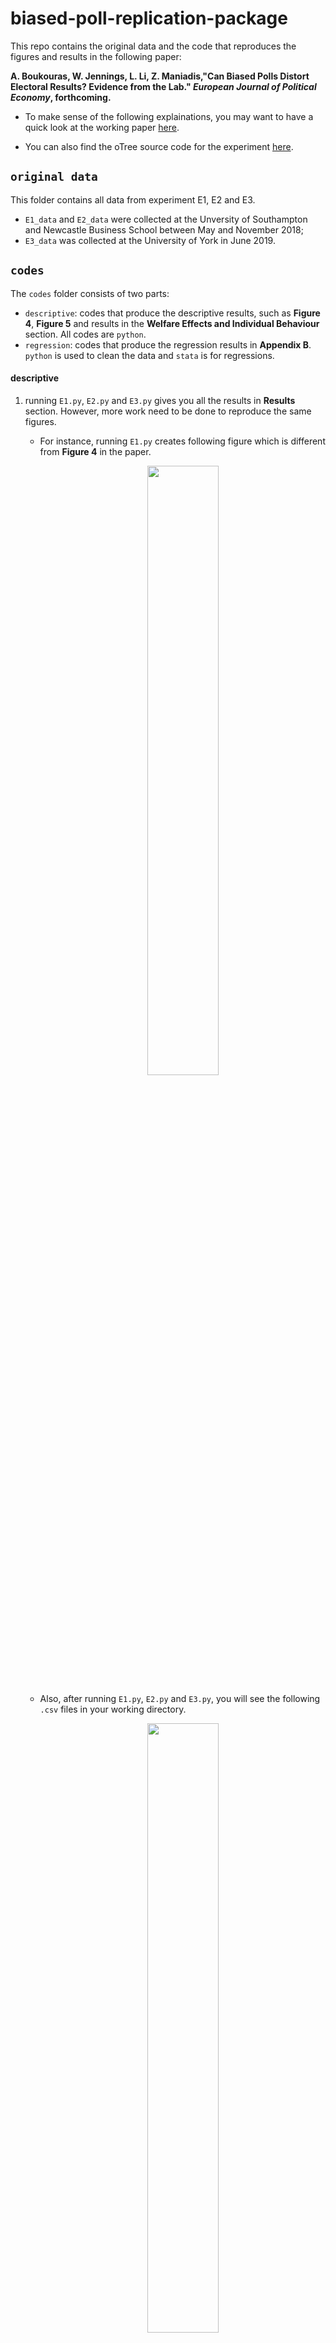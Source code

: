 # biased-poll-replication-package

This repo contains the original data and the code that reproduces the figures and results in the following paper:

**A. Boukouras, W. Jennings, L. Li, Z. Maniadis,"Can Biased Polls Distort Electoral Results? Evidence from the Lab." _European Journal of Political Economy_, forthcoming.**

- To make sense of the following explainations, you may want to have a quick look at the working paper  [here](https://github.com/lunzheng-li/MyWebsite/blob/main/pdf/BJLM2022_Biased%20polls.pdf).

- You can also find the oTree source code for the experiment [here](https://github.com/lunzheng-li/biased-poll-otree).

## `original data`

This folder contains all data from experiment E1, E2 and E3.

- `E1_data` and `E2_data` were collected at the Unversity of Southampton and Newcastle Business School between May and November 2018;
- `E3_data` was collected at the University of York in June 2019.

## `codes`

The `codes` folder consists of two parts:
- `descriptive`: codes that produce the descriptive results, such as **Figure 4**, **Figure 5** and results in the **Welfare Effects and Individual Behaviour** section. All codes are `python`.
- `regression`: codes that produce the regression results in **Appendix B**. `python` is used to clean the data and `stata` is for regressions.

#### descriptive
1. running `E1.py`, `E2.py` and `E3.py` gives you all the results in **Results** section. However, more work need to be done to reproduce the same figures.
    - For instance, running `E1.py` creates following figure which is different from **Figure 4** in the paper.
        <p align="center">
            <img src="https://user-images.githubusercontent.com/68153897/223376891-d4f4c1c1-d4d1-4869-a612-cf4ea56dd50f.png" width="50%" height="50%"/>
        </p>
      
    - Also, after running  `E1.py`, `E2.py` and `E3.py`, you will see the following `.csv` files in your working directory.
        <p align="center">
            <img src="https://user-images.githubusercontent.com/68153897/223382582-d9b44189-e6cd-4418-86ff-a8b208bc2460.png" width="50%" height="50%"/>
        </p>
      
    - The `csv` files just store the numbers in the figures. For instance, the following `E1_win.csv` is consistent with the bar graph above.
        <p align="center">
            <img src="https://user-images.githubusercontent.com/68153897/223389061-7dff6934-95d8-4a07-b4e4-546503158067.png" width="20%" height="20%"/>
        </p>
        
2. combine `E1_win.csv`,  `E2_win.csv` and `E3_win.csv`, so you a `win.xlsx` file looks like following: 
        <p align="center">
            <img src="https://user-images.githubusercontent.com/68153897/223532299-7cf1e94b-c49c-469b-a292-af28727160cb.png" width="50%" height="50%"/>
        </p>
        
        
    - combine all the  `*_vote.csv` files, and the same process for all `*_pearon.csv`, and you have `win.xlsx`, `vote.xlsx` and `pearson` that contain the results of all three expriments.
    - put all the these combine `csv` files in the same directory with `win.py`

3. run the `win.py`, and it gives you the figures in **Figure 4**.

4. `E1_additional_analysis.py`,`E2_additional_analysis.py` and `E3_additional_analysis.py` produce results in **Welfare Effects and Individual Behaviour** section and the tables in **Appendix D**.
    - Note that code would produce the tables directly, some strightforward calculations and copy&paste work are still needed.

##### regression
        





Notes: I apologise that the `E1.py`, `E2.py` and `E3.py` scripts are a bit messy. They are code drafts that also produce figures and results that, in the end, do not presented in the final version of the paper. For purpose of replicating the result of final version, we commented out unnecessay code blocks. Should you have any questions, please email me at lunz3706@outlook.com.

